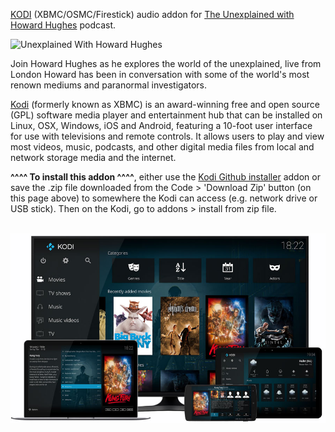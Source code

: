 <a href="https://kodi.tv">KODI<a> (XBMC/OSMC/Firestick) audio addon for <a href="https://theunexplained.tv/">The Unexplained with Howard Hughes</a> podcast.<br>

<img src="https://theunexplained.tv/itunesmain.jpg" width="250" height="250" alt="Unexplained With Howard Hughes"><br>

Join Howard Hughes as he explores the world of the unexplained, live from London Howard has been in conversation with some of the world's most renown mediums and paranormal investigators.<br>

<a href="https://www.kodi.tv">Kodi</a> (formerly known as XBMC) is an award-winning free and open source (GPL) software media player and entertainment hub that can be installed on Linux, OSX, Windows, iOS and Android, featuring a 10-foot user interface for use with televisions and remote controls. It allows users to play and view most videos, music, podcasts, and other digital media files from local and network storage media and the internet.<br>

<b>^^^^ To install this addon ^^^^</b>, either use the <a href="https://www.tvaddons.co/github-browser-kodi/">Kodi Github installer</a> addon or save the .zip file downloaded from the Code > 'Download Zip' button (on this page above) to somewhere the Kodi can access (e.g. network drive or USB stick). Then on the Kodi, go to addons > install from zip file.<br>

<br><a href="https://www.kodi.tv"><img src="https://github.com/leopheard/Audio-Podcasts/blob/master/resources/media/about--devices.jpg?raw=true">
